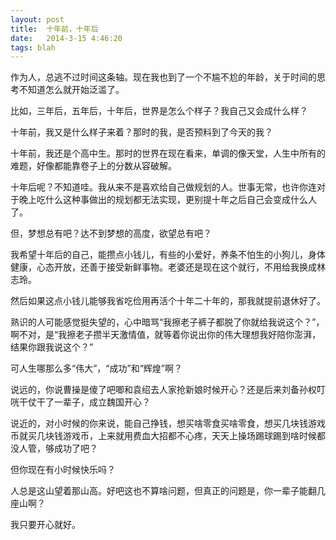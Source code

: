 ```yaml
---
layout: post
title:  十年前，十年后
date:   2014-3-15 4:46:20
tags: blah
---
```

作为人，总逃不过时间这条轴。现在我也到了一个不尴不尬的年龄，关于时间的思考不知道怎么就开始泛滥了。

比如，三年后，五年后，十年后，世界是怎么个样子？我自己又会成什么样？

十年前，我又是什么样子来着？那时的我，是否预料到了今天的我？

十年前，我还是个高中生。那时的世界在现在看来，单调的像天堂，人生中所有的难题，好像都能靠卷子上的分数从容破解。

十年后呢？不知道哇。我从来不是喜欢给自己做规划的人。世事无常，也许你连对于晚上吃什么这种事做出的规划都无法实现，更别提十年之后自己会变成什么人了。

但，梦想总有吧？达不到梦想的高度，欲望总有吧？

我希望十年后的自己，能攒点小钱儿，有些的小爱好，养条不怕生的小狗儿，身体健康，心态开放，还善于接受新鲜事物。老婆还是现在这个就行，不用给我换成林志玲。

然后如果这点小钱儿能够我省吃俭用再活个十年二十年的，那我就提前退休好了。

熟识的人可能感觉挺失望的，心中暗骂“我擦老子裤子都脱了你就给我说这个？”，啊不对，是“我擦老子攒半天激情值，就等着你说出你的伟大理想我好陪你澎湃，结果你跟我说这个？”

可人生哪那么多“伟大”，“成功”和“辉煌”啊？

说远的，你说曹操是傻了吧唧和袁绍去人家抢新娘时候开心？还是后来刘备孙权叮咣干仗干了一辈子，成立魏国开心？

说近的，对小时候的你来说，能自己挣钱，想买啥零食买啥零食，想买几块钱游戏币就买几块钱游戏币，上来就用费血大招都不心疼，天天上操场踢球踢到啥时候都没人管，够成功了吧？

但你现在有小时候快乐吗？

人总是这山望着那山高。好吧这也不算啥问题，但真正的问题是，你一辈子能翻几座山啊？

我只要开心就好。